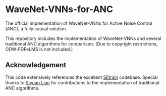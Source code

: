 # WaveNet-VNNs-for-ANC
The official implementation of WaveNet-VNNs for Active Noise Control (ANC), a fully causal solution.

This repository includes the implementation of WaveNet-VNNs and several traditional ANC algorithms for comparison. (Due to copyright restrictions, ODW-FDFeLMS is not included.)

## Acknowledgement
This code extensively references the excellent [SEtrain](https://github.com/Xiaobin-Rong/SEtrain) codebase. Special thanks to [Siyuan Lian](https://github.com/lian-xiao-hua) for contributions to the implementation of traditional ANC algorithms.
